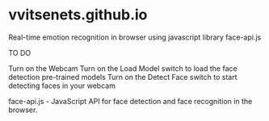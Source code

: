 # vvitsenets.github.io
Real-time emotion recognition in browser using javascript library face-api.js

TO DO

Turn on the Webcam 
Turn on the Load Model switch to load the face detection pre-trained models
Turn on the Detect Face switch to start detecting faces in your webcam

face-api.js - JavaScript API for face detection and face recognition in the browser.
